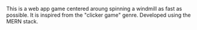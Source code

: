This is a web app game centered aroung spinning a windmill as fast as possible. It is inspired from the "clicker game" genre. Developed using the MERN stack.
